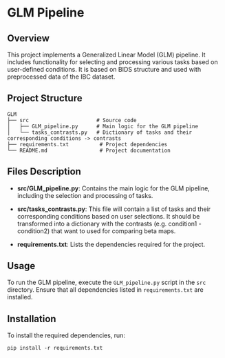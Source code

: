 # GLM Pipeline

## Overview
This project implements a Generalized Linear Model (GLM) pipeline. It includes functionality for selecting and processing various tasks based on user-defined conditions. It is based on BIDS structure and used with preprocessed data of the IBC dataset.

## Project Structure
```
GLM
├── src                      # Source code
│   ├── GLM_pipeline.py      # Main logic for the GLM pipeline
│   └── tasks_contrasts.py   # Dictionary of tasks and their corresponding conditions -> contrasts
├── requirements.txt          # Project dependencies
└── README.md                 # Project documentation
```

## Files Description

- **src/GLM_pipeline.py**: Contains the main logic for the GLM pipeline, including the selection and processing of tasks.
  
- **src/tasks_contrasts.py**: This file will contain a list of tasks and their corresponding conditions based on user selections. It should be transformed into a dictionary with the contrasts (e.g. condition1 - condition2) that want to used for comparing beta maps.

- **requirements.txt**: Lists the dependencies required for the project.

## Usage
To run the GLM pipeline, execute the `GLM_pipeline.py` script in the `src` directory. Ensure that all dependencies listed in `requirements.txt` are installed.

## Installation
To install the required dependencies, run:
```
pip install -r requirements.txt
```
